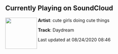 ## Currently Playing on SoundCloud

[<img align="left" width="100" src="https://i1.sndcdn.com/artworks-t8e0Qs64S6FLigUe-N2jiPw-t50x50.jpg">](https://soundcloud.com/cutegirlsdoingcutethings/daydream)

**Artist**: cute girls doing cute things 

**Track**: Daydream

Last updated at 08/24/2020 08:46
